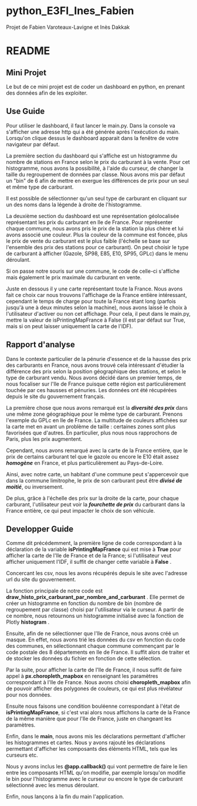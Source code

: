 # python_E3FI_Ines_Fabien
Projet de Fabien Varoteaux-Lavigne et Inès Dakkak
# README

## Mini Projet
    
Le but de ce mini projet est de coder un dashboard en python, en prenant des données afin de les exploiter.

## Use Guide
Pour utiliser le dashboard, il faut lancer le main.py.
Dans la console va s'afficher une adresse http qui a été générée après l'exécution du main. Lorsqu'on clique dessus le dashboard apparait dans la fenêtre de votre navigateur par défaut.

La première section du dashboard qui s'affiche est un histogramme du nombre de stations en France selon le prix du carburant à la vente. Pour cet histogramme, nous avons la possibilité, à l'aide du curseur, de changer la taille du regroupement de données par classe. Nous avons mis par défaut un "bin" de 6 afin de mettre en exergue les différences de prix pour un seul et même type de carburant.

Il est possible de sélectionner qu'un seul type de carburant en cliquant sur un des noms dans la légende à droite de l'histogramme.

La deuxième section du dashboard est une représentation géolocalisée représentant les prix du carburant en Ile de France. Pour représenter chaque commune, nous avons pris le prix de la station la plus chère et lui avons associé une couleur. Plus la couleur de la commune est foncée, plus le prix de vente du carburant est le plus faible (l'échelle se base sur l'ensemble des prix des stations pour ce carburant). On peut choisir le type de carburant à afficher (Gazole, SP98, E85, E10, SP95, GPLc) dans le menu déroulant.

Si on passe notre souris sur une commune, le code de celle-ci s'affiche mais également le prix maximale du carburant en vente.

Juste en dessous il y une carte représentant toute la France. Nous avons fait ce choix car nous trouvons l'affichage de la France entière intéressant, cependant le temps de charge pour toute la France étant long (parfois jusqu'à une à deux minutes selon la machine), nous avons laissé le choix à l'utilisateur d'activer ou non cet affichage. Pour cela, il peut dans le main.py, mettre la valeur de isPrintingMapFrance à False (il est par défaut sur True, mais si on peut laisser uniquement la carte de l'IDF).


## Rapport d'analyse

Dans le contexte particulier de la pénurie d'essence et de la hausse des prix des carburants en France, nous avons trouvé cela intéressant d'étudier la différence des prix selon la position géographique des stations, et selon le type de carburant vendu. Nous avons décidé dans un premier temps, de nous focaliser sur l'Ile de France puisque cette région est particulièrement touchée par ces hausses et pénuries. Les données ont été récupérées depuis le site du gouvernement français.

La première chose que nous avons remarqué est la ***diversité des prix*** dans une même zone géographique pour le même type de carburant. Prenons l'exemple du GPLc en Ile de France. La multitude de couleurs affichées sur la carte met en avant un problème de taille : certaines zones sont plus favorisées que d'autres. En particulier, plus nous nous rapprochons de Paris, plus les prix augmentent.

Cependant, nous avons remarqué avec la carte de la France entière, que le prix de certains carburant tel que le gazole ou encore le E10 était assez ***homogène*** en France, et plus particulièrement au Pays-de-Loire.

Ainsi, avec notre carte, un habitant d'une commune peut s'appercevoir que dans la commune limitrophe, le prix de son carburant peut être ***divisé de moitié***, ou inversement.

De plus, grâce à l'échelle des prix sur la droite de la carte, pour chaque carburant, l'utilisateur peut voir la ***fourchette de prix*** du carburant dans la France entière, ce qui peut impacter le choix de son véhicule.

## Developper Guide
    
Comme dit précédemment, la première ligne de code correspondant à la déclaration de la variable **isPrintingMapFrance** qui est mise à **True** pour afficher la carte de l'Ile de France et de la France; si l'utilisateur veut afficher uniquement l'IDF, il suffit de changer cette variable à **False** .

Concercant les csv, nous les avons récupérés depuis le site avec l'adresse url du site du gouvernement.

La fonction principale de notre code est **draw_histo_prix_carburant_par_nombre_and_carburant** . Elle permet de créer un histogramme en fonction du nombre de bin (nombre de regroupement par classe) choisi par l'utilisateur via le curseur. A partir de ce nombre, nous retournons un histogramme initialisé avec la fonction de Plotly **histogram** .

Ensuite, afin de ne sélectionner que l'Ile de France, nous avons créé un masque. En effet, nous avons trié les données du csv en fonction du code des communes, en sélectionnant chaque commune commençant par le code postale des 8 départements en Ile de France. Il suffit alors de traiter et de stocker les données du fichier en fonction de cette sélection. 

Par la suite, pour afficher la carte de l'Ile de France, il nous suffit de faire appel à **px.choropleth_mapbox** en renseignant les paramètres correspondant à l'Ile de France. Nous avons choisi **choropleth_mapbox** afin de pouvoir afficher des polygones de couleurs, ce qui est plus révélateur pour nos données.

Ensuite nous faisons une condition bouléenne correspondant à l'état de **isPrintingMapFrance**, si c'est vrai alors nous affichons la carte de la France de la même manière que pour l'Ile de France, juste en changeant les paramètres. 

Enfin, dans le **main**, nous avons mis les déclarations permettant d'afficher les histogrammes et cartes. Nous y avons rajouté les déclarations permettant d'afficher les composants des éléments HTML, tels que les curseurs etc. 
    
Nous y avons inclus les **@app.callback()** qui vont permettre de faire le lien entre les composants HTML qu'on modifie, par exemple lorsqu'on modifie le bin pour l'histogramme avec le curseur ou encore le type de carburant sélectionné avec les menus déroulant.
    
Enfin, nous lançons à la fin du main l'application. 
